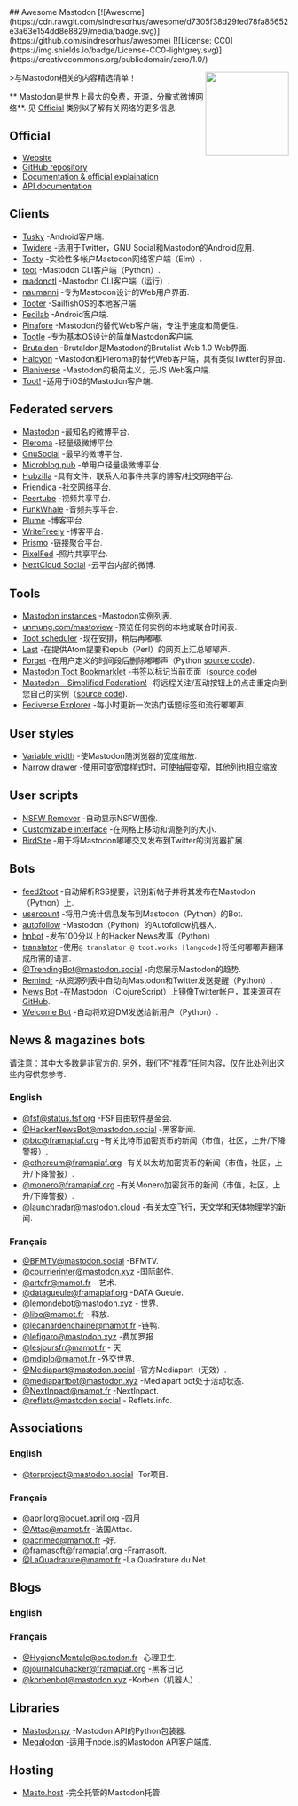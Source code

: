 <div class="github-widget" data-repo="tleb/awesome-mastodon"></div>
<script async src="https://pagead2.googlesyndication.com/pagead/js/adsbygoogle.js"></script><ins class="adsbygoogle" style="display:block" data-ad-client="ca-pub-6890694312814945" data-ad-slot="5473692530" data-ad-format="auto"  data-full-width-responsive="true"></ins><script>(adsbygoogle = window.adsbygoogle || []).push({});</script>
## Awesome Mastodon [![Awesome](https://cdn.rawgit.com/sindresorhus/awesome/d7305f38d29fed78fa85652e3a63e154dd8e8829/media/badge.svg)](https://github.com/sindresorhus/awesome) [![License: CC0](https://img.shields.io/badge/License-CC0-lightgrey.svg)](https://creativecommons.org/publicdomain/zero/1.0/)

[<img src="https://rawgit.com/tleb/awesome-mastodon/master/mastodon-logo.svg" align="right" width="150">](https://joinmastodon.org)

&gt;与Mastodon相关的内容精选清单！

 ** Mastodon是世界上最大的免费，开源，分散式微博网络**. 见 [Official](#official) 类别以了解有关网络的更多信息.



## Official

* [Website](https://joinmastodon.org)
* [GitHub repository](https://github.com/tootsuite/mastodon)
* [Documentation & official explaination](https://docs.joinmastodon.org/)
* [API documentation](https://docs.joinmastodon.org/client/intro/)

## Clients

* [Tusky](https://play.google.com/store/apps/details?id=com.keylesspalace.tusky) -Android客户端.
* [Twidere](https://f-droid.org/packages/org.mariotaku.twidere/) -适用于Twitter，GNU Social和Mastodon的Android应用.
* [Tooty](https://github.com/n1k0/tooty) -实验性多帐户Mastodon网络客户端（Elm）.
* [toot](https://github.com/ihabunek/toot) -Mastodon CLI客户端（Python）.
* [madonctl](https://github.com/McKael/madonctl) -Mastodon CLI客户端（运行）.
* [naumanni](https://github.com/naumanni/naumanni) -专为Mastodon设计的Web用户界面.
* [Tooter](https://github.com/dysk0/harbour-tooter) -SailfishOS的本地客户端.
* [Fedilab](https://framagit.org/tom79/fedilab) -Android客户端.
* [Pinafore](https://github.com/nolanlawson/pinafore) -Mastodon的替代Web客户端，专注于速度和简便性.
* [Tootle](https://github.com/bleakgrey/tootle) -专为基本OS设计的简单Mastodon客户端.
* [Brutaldon](https://git.carcosa.net/jmcbray/brutaldon) -Brutaldon是Mastodon的Brutalist Web 1.0 Web界面.
* [Halcyon](https://notabug.org/halcyon-suite/halcyon) -Mastodon和Pleroma的替代Web客户端，具有类似Twitter的界面.
* [Planiverse](https://git.mulligrubs.me/planiverse/) -Mastodon的极简主义，无JS Web客户端.
* [Toot!](https://apps.apple.com/us/app/toot/id1229021451) -适用于iOS的Mastodon客户端.

## Federated servers

* [Mastodon](https://joinmastodon.org/) -最知名的微博平台.
* [Pleroma](https://pleroma.social/) -轻量级微博平台.
* [GnuSocial](https://gnu.io/social/) -最早的微博平台.
* [Microblog.pub](https://microblog.pub/) -单用户轻量级微博平台.
* [Hubzilla](https://zotlabs.org/page/hubzilla/hubzilla-project) -具有文件，联系人和事件共享的博客/社交网络平台.
* [Friendica](https://friendi.ca/) -社交网络平台.
* [Peertube](https://joinpeertube.org/) -视频共享平台.
* [FunkWhale](https://funkwhale.audio/) -音频共享平台.
* [Plume](https://joinplu.me/) -博客平台.
* [WriteFreely](https://writefreely.org/) -博客平台.
* [Prismo](https://gitlab.com/prismosuite/prismo) -链接聚合平台.
* [PixelFed](https://pixelfed.org/) -照片共享平台.
* [NextCloud Social](https://apps.nextcloud.com/apps/social) -云平台内部的微博.

## Tools

* [Mastodon instances](https://instances.social/list) -Mastodon实例列表.
* [unmung.com/mastoview](http://www.unmung.com/mastoview) -预览任何实例的本地或联合时间表.
* [Toot scheduler](https://scheduler.mastodon.tools/) -现在安排，稍后再嘟嘟.
* [Last](https://framagit.org/luc/last) -在提供Atom提要和epub（Perl）的网页上汇总嘟嘟声.
* [Forget](https://forget.codl.fr/about/) -在用户定义的时间段后删除嘟嘟声（Python [source code](https://github.com/codl/forget/)).
* [Mastodon Toot Bookmarklet](https://rknightuk.github.io/mastodon-toot-bookmarklet/) -书签以标记当前页面（[source code](https://github.com/rknightuk/mastodon-toot-bookmarklet/))
* [Mastodon – Simplified Federation!](https://addons.mozilla.org/firefox/addon/mastodon-simplified-federation/) -将远程关注/互动按钮上的点击重定向到您自己的实例（[source code](https://github.com/rugk/mastodon-simplified-federation)).
* [Fediverse Explorer](https://fediverse.0qz.fun/) -每小时更新一次热门话题标签和流行嘟嘟声.


## User styles

* [Variable width](https://userstyles.org/styles/139721/mastodon-glitch-soc-variable-width) -使Mastodon随浏览器的宽度缩放.
* [Narrow drawer](https://userstyles.org/styles/141457/mastodon-dynamic-wide-columns-narrow-drawer) -使用可变宽度样式时，可使抽屉变窄，其他列也相应缩放.

## User scripts

* [NSFW Remover](https://greasyfork.org/fr/scripts/29228-mastodon-nsfw-remover) -自动显示NSFW图像.
* [Customizable interface](https://openuserjs.org/scripts/bl00m/Mastodon_Customizable_Interface) -在网格上移动和调整列的大小.
* [BirdSite](https://gitlab.com/pmorinerie/birdsite) -用于将Mastodon嘟嘟交叉发布到Twitter的浏览器扩展.

## Bots

* [feed2toot](https://gitlab.com/chaica/feed2toot) -自动解析RSS提要，识别新帖子并将其发布在Mastodon（Python）上.
* [usercount](https://github.com/josefkenny/usercount) -将用户统计信息发布到Mastodon（Python）的Bot.
* [autofollow](https://github.com/gled-rs/mastodon-autofollow) -Mastodon（Python）的Autofollow机器人.
* [hnbot](https://github.com/raymestalez/mastodon-hnbot) -发布100分以上的Hacker News故事（Python）.
* [translator](https://christopher.su/projects/translator/) -使用`@ translator @ toot.works [langcode]`将任何嘟嘟声翻译成所需的语言.
* [@TrendingBot@mastodon.social](https://mastodon.social/@TrendingBot) -向您展示Mastodon的趋势.
* [Remindr](https://gitlab.com/chaica/remindr) -从资源列表中自动向Mastodon和Twitter发送提醒（Python）.
* [News Bot](https://botsin.space/@newsbot) -在Mastodon（ClojureScript）上镜像Twitter帐户，其来源可在 [GitHub](https://github.com/yogthos/mastodon-bot).
* [Welcome Bot](https://github.com/indyhall/mastodon-welcome-bot) -自动将欢迎DM发送给新用户（Python）.

## News & magazines bots

请注意：其中大多数是非官方的. 另外，我们不“推荐”任何内容，仅在此处列出这些内容供您参考.

### English

* [@fsf@status.fsf.org](https://status.fsf.org/fsf) -FSF自由软件基金会.
* [@HackerNewsBot@mastodon.social](https://mastodon.social/@HackerNewsBot) -黑客新闻.
* [@btc@framapiaf.org](https://framapiaf.org/@btc) -有关比特币加密货币的新闻（市值，社区，上升/下降警报）.
* [@ethereum@framapiaf.org](https://framapiaf.org/@ethereum) -有关以太坊加密货币的新闻（市值，社区，上升/下降警报）.
* [@monero@framapiaf.org](https://framapiaf.org/@monero) -有关Monero加密货币的新闻（市值，社区，上升/下降警报）.
* [@launchradar@mastodon.cloud](https://mastodon.cloud/@launchradar) -有关太空飞行，天文学和天体物理学的新闻.

### Français

* [@BFMTV@mastodon.social](https://mastodon.social/@BFMTV) -BFMTV.
* [@courrierinter@mastodon.xyz](https://mastodon.xyz/@courrierinter) -国际邮件.
* [@artefr@mamot.fr](https://mamot.fr/@artefr) - 艺术.
* [@datagueule@framapiaf.org](https://framapiaf.org/@datagueule) -DATA Gueule.
* [@lemondebot@mastodon.xyz](https://mastodon.xyz/@lemondebot) - 世界.
* [@libe@mamot.fr](https://mamot.fr/@libe) - 释放.
* [@lecanardenchaine@mamot.fr](https://mamot.fr/@lecanardenchaine) -链鸭.
* [@lefigaro@mastodon.xyz](https://mastodon.xyz/@lefigaro) -费加罗报
* [@lesjoursfr@mamot.fr](https://mamot.fr/@lesjoursfr) - 天.
* [@mdiplo@mamot.fr](https://mamot.fr/@mdiplo) -外交世界.
* [@Mediapart@mastodon.social](https://mastodon.social/@Mediapart) -官方Mediapart（无效）.
* [@mediapartbot@mastodon.xyz](https://mastodon.xyz/@mediapartbot) -Mediapart bot处于活动状态.
* [@NextInpact@mamot.fr](https://mamot.fr/@NextInpact) -NextInpact.
* [@reflets@mastodon.social](https://mastodon.social/@reflets) - Reflets.info.

## Associations

### English

* [@torproject@mastodon.social](https://mastodon.social/@torproject) -Tor项目.

### Français

* [@aprilorg@pouet.april.org](https://pouet.april.org/@aprilorg) -四月
* [@Attac@mamot.fr](https://mamot.fr/@Attac) -法国Attac.
* [@acrimed@mamot.fr](https://mamot.fr/@acrimed) -好.
* [@framasoft@framapiaf.org](https://framapiaf.org/@Framasoft) -Framasoft.
* [@LaQuadrature@mamot.fr](https://mamot.fr/@LaQuadrature) -La Quadrature du Net.

## Blogs

### English

### Français

* [@HygieneMentale@oc.todon.fr](https://oc.todon.fr/@HygieneMentale) -心理卫生.
* [@journalduhacker@framapiaf.org](https://framapiaf.org/@journalduhacker) -黑客日记.
* [@korbenbot@mastodon.xyz](https://mastodon.xyz/@korbenbot) -Korben（机器人）.

## Libraries

* [Mastodon.py](https://github.com/halcy/Mastodon.py) -Mastodon API的Python包装器.
* [Megalodon](https://github.com/h3poteto/megalodon) -适用于node.js的Mastodon API客户端库.

## Hosting

* [Masto.host](https://masto.host) -完全托管的Mastodon托管.
